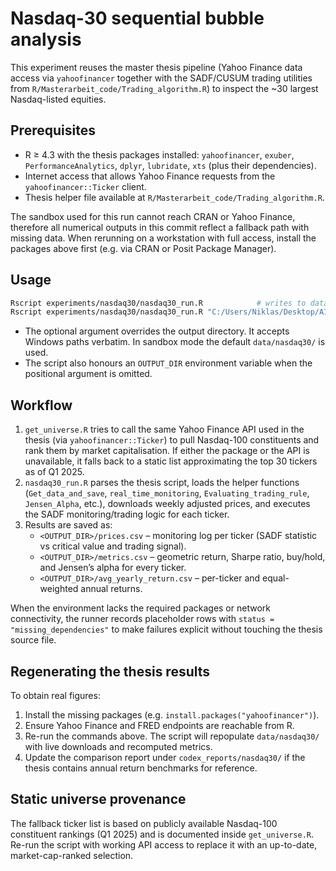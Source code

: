 # Nasdaq-30 sequential bubble analysis

This experiment reuses the master thesis pipeline (Yahoo Finance data access via
`yahoofinancer` together with the SADF/CUSUM trading utilities from
`R/Masterarbeit_code/Trading_algorithm.R`) to inspect the ~30 largest
Nasdaq-listed equities.

## Prerequisites

- R ≥ 4.3 with the thesis packages installed: `yahoofinancer`, `exuber`,
  `PerformanceAnalytics`, `dplyr`, `lubridate`, `xts` (plus their dependencies).
- Internet access that allows Yahoo Finance requests from the
  `yahoofinancer::Ticker` client.
- Thesis helper file available at `R/Masterarbeit_code/Trading_algorithm.R`.

The sandbox used for this run cannot reach CRAN or Yahoo Finance, therefore all
numerical outputs in this commit reflect a fallback path with missing data. When
rerunning on a workstation with full access, install the packages above first
(e.g. via CRAN or Posit Package Manager).

## Usage

```bash
Rscript experiments/nasdaq30/nasdaq30_run.R            # writes to data/nasdaq30/
Rscript experiments/nasdaq30/nasdaq30_run.R "C:/Users/Niklas/Desktop/AI Masterthesis"
```

- The optional argument overrides the output directory. It accepts Windows paths
  verbatim. In sandbox mode the default `data/nasdaq30/` is used.
- The script also honours an `OUTPUT_DIR` environment variable when the positional
  argument is omitted.

## Workflow

1. `get_universe.R` tries to call the same Yahoo Finance API used in the thesis
   (via `yahoofinancer::Ticker`) to pull Nasdaq-100 constituents and rank them by
   market capitalisation. If either the package or the API is unavailable, it
   falls back to a static list approximating the top 30 tickers as of Q1 2025.
2. `nasdaq30_run.R` parses the thesis script, loads the helper functions
   (`Get_data_and_save`, `real_time_monitoring`, `Evaluating_trading_rule`,
   `Jensen_Alpha`, etc.), downloads weekly adjusted prices, and executes the SADF
   monitoring/trading logic for each ticker.
3. Results are saved as:
   - `<OUTPUT_DIR>/prices.csv` – monitoring log per ticker (SADF statistic vs
     critical value and trading signal).
   - `<OUTPUT_DIR>/metrics.csv` – geometric return, Sharpe ratio, buy/hold, and
     Jensen’s alpha for every ticker.
   - `<OUTPUT_DIR>/avg_yearly_return.csv` – per-ticker and equal-weighted annual
     returns.

When the environment lacks the required packages or network connectivity, the
runner records placeholder rows with `status = "missing_dependencies"` to make
failures explicit without touching the thesis source file.

## Regenerating the thesis results

To obtain real figures:

1. Install the missing packages (e.g. `install.packages("yahoofinancer")`).
2. Ensure Yahoo Finance and FRED endpoints are reachable from R.
3. Re-run the commands above. The script will repopulate `data/nasdaq30/` with
   live downloads and recomputed metrics.
4. Update the comparison report under `codex_reports/nasdaq30/` if the thesis
   contains annual return benchmarks for reference.

## Static universe provenance

The fallback ticker list is based on publicly available Nasdaq-100 constituent
rankings (Q1 2025) and is documented inside `get_universe.R`. Re-run the script
with working API access to replace it with an up-to-date, market-cap-ranked
selection.

